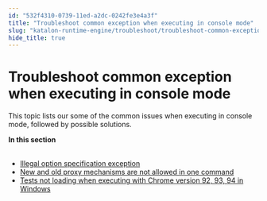 ```yaml
---
id: "532f4310-0739-11ed-a2dc-0242fe3e4a3f"
title: "Troubleshoot common exception when executing in console mode"
slug: "katalon-runtime-engine/troubleshoot/troubleshoot-common-exception-when-executing-in-console-mode"
hide_title: true
---
```


# <a id="id" class="anchor_top_offset"/><a id="ariaid-title1" class="anchor_top_offset"/>Troubleshoot common exception when executing in console mode

<p xmlns="http://www.w3.org/1999/xhtml" className="p">This topic lists our some of the common issues when executing in console mode, followed by possible solutions.</p> 
<nav xmlns="http://www.w3.org/1999/xhtml" role="navigation" className="related-links"><div className="linklist"><strong>In this section</strong><br /><br /><ul className="linklist"><li className="linklist"><a className="link" href="/docs/katalon-runtime-engine/troubleshoot/illegal-option-specification-exception">Illegal option specification exception</a></li><li className="linklist"><a className="link" href="/docs/katalon-runtime-engine/troubleshoot/new-and-old-proxy-mechanisms-are-not-allowed-in-one-command">New and old proxy mechanisms are not allowed in one command</a></li><li className="linklist"><a className="link" href="/docs/katalon-runtime-engine/troubleshoot/tests-not-loading-when-executing-with-chrome-version-92-93-94-in-windows">Tests not loading when executing with Chrome version 92, 93, 94 in Windows</a></li></ul></div></nav> 
